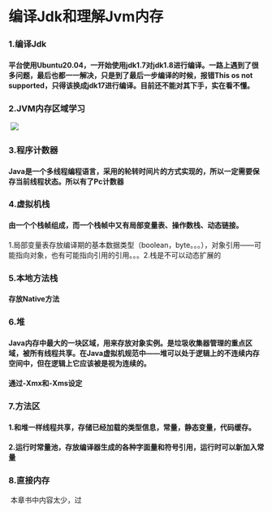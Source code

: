 # 编译Jdk和理解Jvm内存

### 1.编译Jdk

#### 	平台使用Ubuntu20.04，一开始使用jdk1.7对jdk1.8进行编译。一路上遇到了很多问题，最后也都一一解决，只是到了最后一步编译的时候，报错This os not supported，只得该换成jdk17进行编译。目前还不能对其下手，实在看不懂。

### 2.JVM内存区域学习

​	![](D:\workspace\JavaStudy\Reading-Notes\深入理解JVM虚拟机\Jvm内存模型.png)

### 3.程序计数器

#### 	Java是一个多线程编程语言，采用的轮转时间片的方式实现的，所以一定需要保存当前线程状态。所以有了Pc计数器

### 4.虚拟机栈

#### 	由一个个栈帧组成，而一个栈帧中又有局部变量表、操作数栈、动态链接。

​	1.局部变量表存放编译期的基本数据类型（boolean，byte。。。），对象引用——可能指向对象，也有可能指向引用的引用。。。
​	2.栈是不可以动态扩展的

### 5.本地方法栈

#### 	存放Native方法

### 6.堆

#### 	Java内存中最大的一块区域，用来存放对象实例。是垃圾收集器管理的重点区域，被所有线程共享。在Java虚拟机规范中——堆可以处于逻辑上的不连续内存空间中，但在逻辑上它应该被是视为连续的。

#### 通过-Xmx和-Xms设定

### 7.方法区

#### 	1.和堆一样线程共享，存储已经加载的类型信息，常量，静态变量，代码缓存。

#### 	2.运行时常量池，存放编译器生成的各种字面量和符号引用，运行时可以新加入常量

### 8.直接内存

​	本章书中内容太少，过